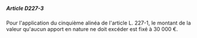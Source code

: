 ##### Article D227-3

Pour l'application du cinquième alinéa de l'article L. 227-1, le montant de la valeur qu'aucun apport en nature ne doit excéder est fixé à 30 000 €.

